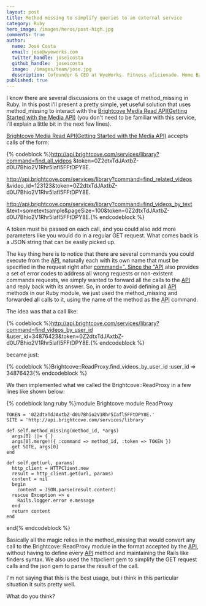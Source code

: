 ```yaml
---
layout: post
title: Method missing to simplify queries to an external service
category: Ruby
hero_image: /images/heros/post-high.jpg
comments: true
author:
  name: José Costa
  email: jose@wyeworks.com
  twitter_handle: joseicosta
  github_handle:  joseicosta
  image:  /images/team/jose.jpg
  description: Cofounder & CEO at WyeWorks. Fitness aficionado. Home Barista wannabe.
published: true
---
```

I know there are several discussions on the usage of method_missing in Ruby.
In this post i'll present a pretty simple, yet useful solution that uses method_missing to interact with the [Brightcove Media Read API(Getting Started with the Media API)](http://support.brightcove.com/en/docs/getting-started-media-api) (you don't need to be familiar with this service, i'll explain a little bit in the next few lines). 

<!--more-->

[Brightcove Media Read API(Getting Started with the Media API)](http://support.brightcove.com/en/docs/getting-started-media-api) accepts calls of the form:

{% codeblock %}http://api.brightcove.com/services/library?command=find_all_videos
&token=0Z2dtxTdJAxtbZ-d0U7Bhio2V1Rhr5Iafl5FFtDPY8E.

http://api.brightcove.com/services/library?command=find_related_videos
&video_id=123123&token=0Z2dtxTdJAxtbZ-d0U7Bhio2V1Rhr5Iafl5FFtDPY8E.

http://api.brightcove.com/services/library?command=find_videos_by_text
&text=sometextsample&pageSize=100&token=0Z2dtxTdJAxtbZ-d0U7Bhio2V1Rhr5Iafl5FFtDPY8E.{% endcodeblock %}

A token must be passed on each call, and you could also add more parameters like you would do in a regular GET request.
What comes back is a JSON string that can be easily picked up.

The key thing here is to notice that there are several commands you could execute from the [API](http://docs.brightcove.com/en/media/#Video_Read), naturally each with its own name that must be specified in the request right after [command=". Since the "API](http://docs.brightcove.com/en/media/#Video_Read) also provides a set of error codes to address all wrong requests or non-existent commands requests, we simply wanted to forward all the calls to the [API](http://docs.brightcove.com/en/media/#Video_Read) and reply back with its answer. So, in order to avoid defining all [API](http://docs.brightcove.com/en/media/#Video_Read) methods in our Ruby module, we just used the method_missing and forwarded all calls to it, using the name of the method as the [API](http://docs.brightcove.com/en/media/#Video_Read) command. 

The idea was that a call like:

{% codeblock %}http://api.brightcove.com/services/library?command=find_videos_by_user_id
&user_id=34876423&token=0Z2dtxTdJAxtbZ-d0U7Bhio2V1Rhr5Iafl5FFtDPY8E.{% endcodeblock %}

became just:

{% codeblock %}Brightcove::ReadProxy.find_videos_by_user_id :user_id => 34876423{% endcodeblock %}

We then implemented what we called the Brightcove::ReadProxy in a few lines like shown below:

{% codeblock lang:ruby %}module Brightcove
  module ReadProxy

    TOKEN = '0Z2dtxTdJAxtbZ-d0U7Bhio2V1Rhr5Iafl5FFtDPY8E.'
    SITE = 'http://api.brightcove.com/services/library'

    def self.method_missing(method_id, *args)
      args[0] ||= { }
      args[0].merge!({ :command => method_id, :token => TOKEN })
      get SITE, args[0]
    end

    def self.get(url, params)
      http_client = HTTPClient.new
      result = http_client.get(url, params)
      content = nil
      begin
        content = JSON.parse(result.content)
      rescue Exception => e
        Rails.logger.error e.message
      end
      return content
    end
 
 end{% endcodeblock %}

Basically all the magic relies in the method_missing that would convert any call to the Brightcove::ReadProxy module in the format accepted by the [API](http://docs.brightcove.com/en/media/#Video_Read), without having to define every [API](http://docs.brightcove.com/en/media/#Video_Read) method and maintaining the Rails like finders syntax.
We also used the httpclient gem to simplify the GET request calls and the json gem to parse the result of the call.

I'm not saying that this is the best usage, but i think in this particular situation it suits pretty well.

What do you think?
 
